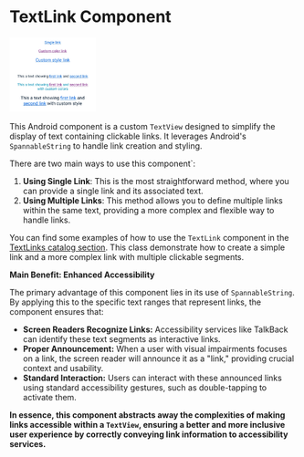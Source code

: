 # TextLink Component

<img width="30%" alt="Screenshot showing the implementation of the TextLink component" src="../../../../../../../../doc/images/text_links/links_screenshot.jpg" />

This Android component is a custom `TextView` designed to simplify the display of text containing clickable links. It leverages Android's `SpannableString` to
handle link creation and styling.

There are two main ways to use this component`:
1. **Using Single Link**: This is the most straightforward method, where you can provide a single link and its associated text.
2. **Using Multiple Links**: This method allows you to define multiple links within the same text, providing a more complex and flexible way to handle links.

You can find some examples of how to use the `TextLink` component in the [TextLinks catalog section](../../../../../../../../catalog/src/main/java/com/telefonica/mistica/catalog/ui/classic/components/TextLinkCatalogFragment.kt).
This class demonstrate how to create a simple link and a more complex link with multiple clickable segments.

**Main Benefit: Enhanced Accessibility**

The primary advantage of this component lies in its use of `SpannableString`. By applying this to the specific text ranges that represent links, the
component ensures that:

* **Screen Readers Recognize Links:** Accessibility services like TalkBack can identify these text segments as interactive links.
* **Proper Announcement:** When a user with visual impairments focuses on a link, the screen reader will announce it as a "link," providing crucial context and
  usability.
* **Standard Interaction:** Users can interact with these announced links using standard accessibility gestures, such as double-tapping to activate them.

**In essence, this component abstracts away the complexities of making links accessible within a `TextView`, ensuring a better and more inclusive user
experience by correctly conveying link information to accessibility services.**
